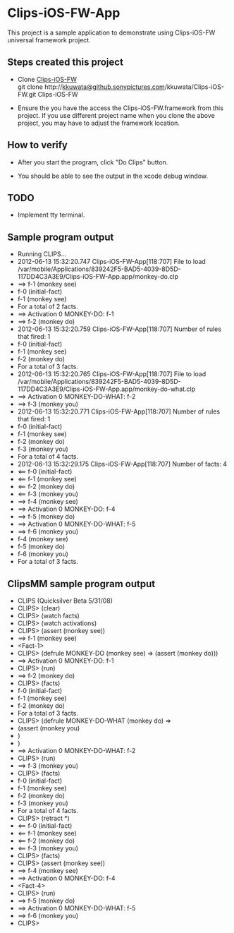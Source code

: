 Clips-iOS-FW-App
================

This project is a sample application to demonstrate using Clips-iOS-FW universal framework project. 

Steps created this project
--------------------------
* Clone [Clips-iOS-FW](http://kkuwata@github.sonypictures.com/kkuwata/Clips-iOS-FW.git)  
git clone http://kkuwata@github.sonypictures.com/kkuwata/Clips-iOS-FW.git Clips-iOS-FW

* Ensure the you have the access the Clips-iOS-FW.framework from this project. If you use different project name when you clone the above project, you may have to adjust the framework location.

How to verify
-------------
* After you start the program, click "Do Clips" button.

* You should be able to see the output in the xcode debug window.

TODO
----
* Implement tty terminal.

Sample program output
---------------------
* Running CLIPS...
* 2012-06-13 15:32:20.747 Clips-iOS-FW-App[118:707] File to load /var/mobile/Applications/839242F5-BAD5-4039-8D5D-117DD4C3A3E9/Clips-iOS-FW-App.app/monkey-do.clp
* ==> f-1     (monkey see)
* f-0     (initial-fact)
* f-1     (monkey see)
* For a total of 2 facts.
* ==> Activation 0      MONKEY-DO: f-1
* ==> f-2     (monkey do)
* 2012-06-13 15:32:20.759 Clips-iOS-FW-App[118:707] Number of rules that fired: 1
* f-0     (initial-fact)
* f-1     (monkey see)
* f-2     (monkey do)
* For a total of 3 facts.
* 2012-06-13 15:32:20.765 Clips-iOS-FW-App[118:707] File to load /var/mobile/Applications/839242F5-BAD5-4039-8D5D-117DD4C3A3E9/Clips-iOS-FW-App.app/monkey-do-what.clp
* ==> Activation 0      MONKEY-DO-WHAT: f-2
* ==> f-3     (monkey you)
* 2012-06-13 15:32:20.771 Clips-iOS-FW-App[118:707] Number of rules that fired: 1
* f-0     (initial-fact)
* f-1     (monkey see)
* f-2     (monkey do)
* f-3     (monkey you)
* For a total of 4 facts.
* 2012-06-13 15:32:29.175 Clips-iOS-FW-App[118:707] Number of facts: 4
* <== f-0     (initial-fact)
* <== f-1     (monkey see)
* <== f-2     (monkey do)
* <== f-3     (monkey you)
* ==> f-4     (monkey see)
* ==> Activation 0      MONKEY-DO: f-4
* ==> f-5     (monkey do)
* ==> Activation 0      MONKEY-DO-WHAT: f-5
* ==> f-6     (monkey you)
* f-4     (monkey see)
* f-5     (monkey do)
* f-6     (monkey you)
* For a total of 3 facts.

ClipsMM sample program output
-----------------------------
* CLIPS (Quicksilver Beta 5/31/08)
* CLIPS> (clear)
* CLIPS> (watch facts)
* CLIPS> (watch activations)
* CLIPS> (assert (monkey see))
* ==> f-1     (monkey see)
* &lt;Fact-1&gt;
* CLIPS> (defrule MONKEY-DO (monkey see) => (assert (monkey do)))
* ==> Activation 0      MONKEY-DO: f-1
* CLIPS> (run)
* ==> f-2     (monkey do)
* CLIPS> (facts)
* f-0     (initial-fact)
* f-1     (monkey see)
* f-2     (monkey do)
* For a total of 3 facts.
* CLIPS>  (defrule MONKEY-DO-WHAT (monkey do) =>
* (assert (monkey you)
* )
* )
* ==> Activation 0      MONKEY-DO-WHAT: f-2
* CLIPS> (run)
* ==> f-3     (monkey you)
* CLIPS> (facts)
* f-0     (initial-fact)
* f-1     (monkey see)
* f-2     (monkey do)
* f-3     (monkey you)
* For a total of 4 facts.
* CLIPS> (retract *)
* <== f-0     (initial-fact)
* <== f-1     (monkey see)
* <== f-2     (monkey do)
* <== f-3     (monkey you)
* CLIPS> (facts)
* CLIPS> (assert (monkey see))
* ==> f-4     (monkey see)
* ==> Activation 0      MONKEY-DO: f-4
* &lt;Fact-4&gt;
* CLIPS> (run)
* ==> f-5     (monkey do)
* ==> Activation 0      MONKEY-DO-WHAT: f-5
* ==> f-6     (monkey you)
* CLIPS>

